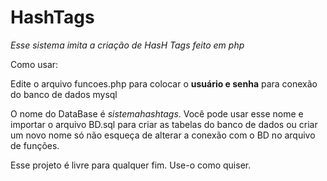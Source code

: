 # HashTags
*Esse sistema imita a criação de HasH Tags feito em php*

Como usar:

Edite o arquivo funcoes.php para colocar o **usuário e senha** para conexão do banco de dados mysql

O nome do DataBase é *sistemahashtags*. Você pode usar esse nome e importar o arquivo BD.sql para criar as tabelas
do banco de dados ou criar um novo nome só não esqueça de alterar a conexão com o BD no arquivo de funções.

Esse projeto é livre para qualquer fim. Use-o como quiser.
